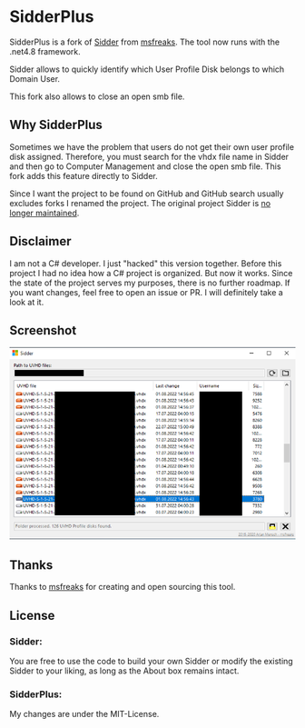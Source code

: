 # SidderPlus

SidderPlus is a fork of [Sidder](https://github.com/msfreaks/Sidder) from [msfreaks](https://github.com/msfreaks/). The tool now runs with the .net4.8 framework.

Sidder allows to quickly identify which User Profile Disk belongs to which Domain User. 

This fork also allows to close an open smb file.

## Why SidderPlus
Sometimes we have the problem that users do not get their own user profile disk assigned. Therefore, you must search for the vhdx file name in Sidder and then go to Computer Management and close the open smb file. This fork adds this feature directly to Sidder.

Since I want the project to be found on GitHub and GitHub search usually excludes forks I renamed the project. The original project Sidder is [no longer maintained](https://msfreaks.wordpress.com/2020/02/17/sidder-v2-6-open-sourced-and-more/).

## Disclaimer
I am not a C# developer. I just "hacked" this version together. Before this project I had no idea how a C# project is organized. But now it works. Since the state of the project serves my purposes, there is no further roadmap. If you want changes, feel free to open an issue or PR. I will definitely take a look at it.

## Screenshot
![](sidder_plus_screenshot.png)

## Thanks
Thanks to [msfreaks](https://github.com/msfreaks/) for creating and open sourcing this tool.

## License
### Sidder:
You are free to use the code to build your own Sidder or modify the existing Sidder to your liking, as long as the About box remains intact.

### SidderPlus:
My changes are under the MIT-License.